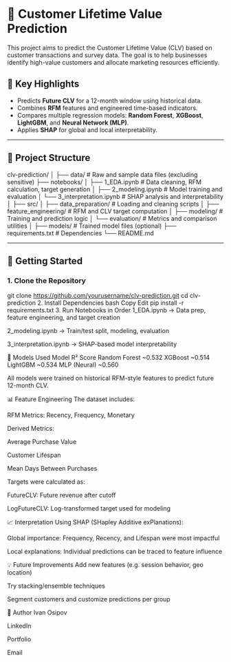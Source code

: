 # 🧮 Customer Lifetime Value Prediction

This project aims to predict the Customer Lifetime Value (CLV) based on customer transactions and survey data. The goal is to help businesses identify high-value customers and allocate marketing resources efficiently.

## 📌 Key Highlights

- Predicts **Future CLV** for a 12-month window using historical data.
- Combines **RFM** features and engineered time-based indicators.
- Compares multiple regression models: **Random Forest**, **XGBoost**, **LightGBM**, and **Neural Network (MLP)**.
- Applies **SHAP** for global and local interpretability.

---

## 📁 Project Structure

clv-prediction/
│
├── data/ # Raw and sample data files (excluding sensitive)
├── notebooks/
│ ├── 1_EDA.ipynb # Data cleaning, RFM calculation, target generation
│ ├── 2_modeling.ipynb # Model training and evaluation
│ └── 3_interpretation.ipynb # SHAP analysis and interpretability
│
├── src/
│ ├── data_preparation/ # Loading and cleaning scripts
│ ├── feature_engineering/ # RFM and CLV target computation
│ ├── modeling/ # Training and prediction logic
│ └── evaluation/ # Metrics and comparison utilities
│
├── models/ # Trained model files (optional)
├── requirements.txt # Dependencies
└── README.md

---

## 🚀 Getting Started

### 1. Clone the Repository

git clone https://github.com/yourusername/clv-prediction.git
cd clv-prediction
2. Install Dependencies
bash
Copy
Edit
pip install -r requirements.txt
3. Run Notebooks in Order
1_EDA.ipynb → Data prep, feature engineering, and target creation

2_modeling.ipynb → Train/test split, modeling, evaluation

3_interpretation.ipynb → SHAP-based model interpretability

🧠 Models Used
Model       	  R² Score
Random Forest	   ~0.532
XGBoost	         ~0.514
LightGBM	       ~0.534
MLP (Neural)	   ~0.560

All models were trained on historical RFM-style features to predict future 12-month CLV.

📊 Feature Engineering
The dataset includes:

RFM Metrics: Recency, Frequency, Monetary

Derived Metrics:

Average Purchase Value

Customer Lifespan

Mean Days Between Purchases

Targets were calculated as:

FutureCLV: Future revenue after cutoff

LogFutureCLV: Log-transformed target used for modeling

📈 Interpretation
Using SHAP (SHapley Additive exPlanations):

Global importance: Frequency, Recency, and Lifespan were most impactful

Local explanations: Individual predictions can be traced to feature influence

<!-- Optional image preview -->

💡 Future Improvements
Add new features (e.g. session behavior, geo location)

Try stacking/ensemble techniques

Segment customers and customize predictions per group

📎 Author
Ivan Osipov

LinkedIn

Portfolio

Email
